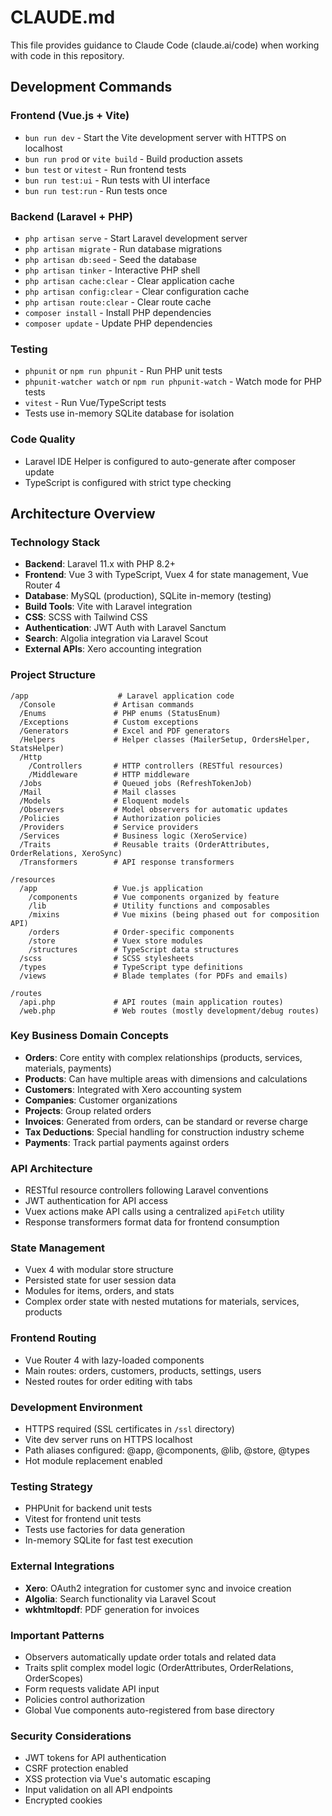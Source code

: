# CLAUDE.md

This file provides guidance to Claude Code (claude.ai/code) when working with code in this repository.

## Development Commands

### Frontend (Vue.js + Vite)
- `bun run dev` - Start the Vite development server with HTTPS on localhost
- `bun run prod` or `vite build` - Build production assets
- `bun test` or `vitest` - Run frontend tests
- `bun run test:ui` - Run tests with UI interface
- `bun run test:run` - Run tests once

### Backend (Laravel + PHP)
- `php artisan serve` - Start Laravel development server
- `php artisan migrate` - Run database migrations
- `php artisan db:seed` - Seed the database
- `php artisan tinker` - Interactive PHP shell
- `php artisan cache:clear` - Clear application cache
- `php artisan config:clear` - Clear configuration cache
- `php artisan route:clear` - Clear route cache
- `composer install` - Install PHP dependencies
- `composer update` - Update PHP dependencies

### Testing
- `phpunit` or `npm run phpunit` - Run PHP unit tests
- `phpunit-watcher watch` or `npm run phpunit-watch` - Watch mode for PHP tests
- `vitest` - Run Vue/TypeScript tests
- Tests use in-memory SQLite database for isolation

### Code Quality
- Laravel IDE Helper is configured to auto-generate after composer update
- TypeScript is configured with strict type checking

## Architecture Overview

### Technology Stack
- **Backend**: Laravel 11.x with PHP 8.2+
- **Frontend**: Vue 3 with TypeScript, Vuex 4 for state management, Vue Router 4
- **Database**: MySQL (production), SQLite in-memory (testing)
- **Build Tools**: Vite with Laravel integration
- **CSS**: SCSS with Tailwind CSS
- **Authentication**: JWT Auth with Laravel Sanctum
- **Search**: Algolia integration via Laravel Scout
- **External APIs**: Xero accounting integration

### Project Structure
```
/app                    # Laravel application code
  /Console             # Artisan commands
  /Enums               # PHP enums (StatusEnum)
  /Exceptions          # Custom exceptions
  /Generators          # Excel and PDF generators
  /Helpers             # Helper classes (MailerSetup, OrdersHelper, StatsHelper)
  /Http
    /Controllers       # HTTP controllers (RESTful resources)
    /Middleware        # HTTP middleware
  /Jobs                # Queued jobs (RefreshTokenJob)
  /Mail                # Mail classes
  /Models              # Eloquent models
  /Observers           # Model observers for automatic updates
  /Policies            # Authorization policies
  /Providers           # Service providers
  /Services            # Business logic (XeroService)
  /Traits              # Reusable traits (OrderAttributes, OrderRelations, XeroSync)
  /Transformers        # API response transformers

/resources
  /app                 # Vue.js application
    /components        # Vue components organized by feature
    /lib               # Utility functions and composables
    /mixins            # Vue mixins (being phased out for composition API)
    /orders            # Order-specific components
    /store             # Vuex store modules
    /structures        # TypeScript data structures
  /scss                # SCSS stylesheets
  /types               # TypeScript type definitions
  /views               # Blade templates (for PDFs and emails)

/routes
  /api.php             # API routes (main application routes)
  /web.php             # Web routes (mostly development/debug routes)
```

### Key Business Domain Concepts
- **Orders**: Core entity with complex relationships (products, services, materials, payments)
- **Products**: Can have multiple areas with dimensions and calculations
- **Customers**: Integrated with Xero accounting system
- **Companies**: Customer organizations
- **Projects**: Group related orders
- **Invoices**: Generated from orders, can be standard or reverse charge
- **Tax Deductions**: Special handling for construction industry scheme
- **Payments**: Track partial payments against orders

### API Architecture
- RESTful resource controllers following Laravel conventions
- JWT authentication for API access
- Vuex actions make API calls using a centralized `apiFetch` utility
- Response transformers format data for frontend consumption

### State Management
- Vuex 4 with modular store structure
- Persisted state for user session data
- Modules for items, orders, and stats
- Complex order state with nested mutations for materials, services, products

### Frontend Routing
- Vue Router 4 with lazy-loaded components
- Main routes: orders, customers, products, settings, users
- Nested routes for order editing with tabs

### Development Environment
- HTTPS required (SSL certificates in `/ssl` directory)
- Vite dev server runs on HTTPS localhost
- Path aliases configured: @app, @components, @lib, @store, @types
- Hot module replacement enabled

### Testing Strategy
- PHPUnit for backend unit tests
- Vitest for frontend unit tests
- Tests use factories for data generation
- In-memory SQLite for fast test execution

### External Integrations
- **Xero**: OAuth2 integration for customer sync and invoice creation
- **Algolia**: Search functionality via Laravel Scout
- **wkhtmltopdf**: PDF generation for invoices

### Important Patterns
- Observers automatically update order totals and related data
- Traits split complex model logic (OrderAttributes, OrderRelations, OrderScopes)
- Form requests validate API input
- Policies control authorization
- Global Vue components auto-registered from base directory

### Security Considerations
- JWT tokens for API authentication
- CSRF protection enabled
- XSS protection via Vue's automatic escaping
- Input validation on all API endpoints
- Encrypted cookies
